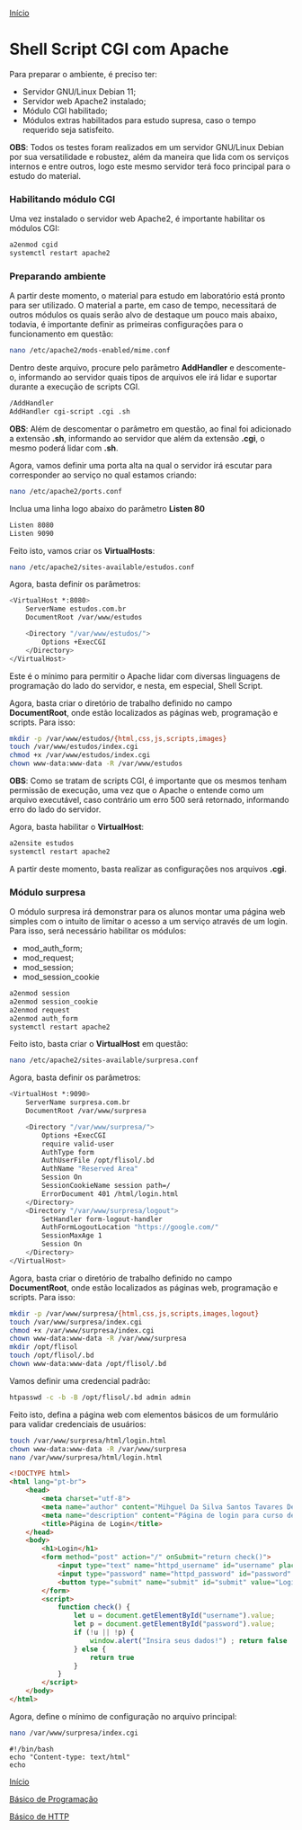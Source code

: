 [Início](../README.md)

# Shell Script CGI com Apache

Para preparar o ambiente, é preciso ter:

* Servidor GNU/Linux Debian 11;
* Servidor web Apache2 instalado;
* Módulo CGI habilitado;
* Módulos extras habilitados para estudo supresa, caso o tempo requerido seja satisfeito.

**OBS**: Todos os testes foram realizados em um servidor GNU/Linux Debian por sua versatilidade e robustez, além da maneira que lida com os serviços internos e entre outros, logo este mesmo servidor terá foco principal para o estudo do material.

### Habilitando módulo CGI

Uma vez instalado o servidor web Apache2, é importante habilitar os módulos CGI:

```bash
a2enmod cgid
systemctl restart apache2 
```
### Preparando ambiente
A partir deste momento, o material para estudo em laboratório está pronto para ser utilizado. O material a parte, em caso de tempo, necessitará de outros módulos os quais serão alvo de destaque um pouco mais abaixo, todavia, é importante definir as primeiras configurações para o funcionamento em questão:
```bash
nano /etc/apache2/mods-enabled/mime.conf
```
Dentro deste arquivo, procure pelo parâmetro **AddHandler** e descomente-o, informando ao servidor quais tipos de arquivos ele irá lidar e suportar durante a execução de scripts CGI.
```bash
/AddHandler
AddHandler cgi-script .cgi .sh
```
**OBS**: Além de descomentar o parâmetro em questão, ao final foi adicionado a extensão **.sh**, informando ao servidor que além da extensão **.cgi**, o mesmo poderá lidar com **.sh**.

Agora, vamos definir uma porta alta na qual o servidor irá escutar para corresponder ao serviço no qual estamos criando:
```bash
nano /etc/apache2/ports.conf
```
Inclua uma linha logo abaixo do parâmetro **Listen 80**
```bash
Listen 8080
Listen 9090
```

Feito isto, vamos criar os **VirtualHosts**:
```bash
nano /etc/apache2/sites-available/estudos.conf
```
Agora, basta definir os parâmetros:
```bash
<VirtualHost *:8080>
    ServerName estudos.com.br
    DocumentRoot /var/www/estudos

    <Directory "/var/www/estudos/">
        Options +ExecCGI
    </Directory>
</VirtualHost>
```
Este é o mínimo para permitir o Apache lidar com diversas linguagens de programação do lado do servidor, e nesta, em especial, Shell Script.

Agora, basta criar o diretório de trabalho definido no campo **DocumentRoot**, onde estão localizados as páginas web, programação e scripts. Para isso:
```bash
mkdir -p /var/www/estudos/{html,css,js,scripts,images}
touch /var/www/estudos/index.cgi
chmod +x /var/www/estudos/index.cgi
chown www-data:www-data -R /var/www/estudos
```
**OBS**: Como se tratam de scripts CGI, é importante que os mesmos tenham permissão de execução, uma vez que o Apache o entende como um arquivo executável, caso contrário um erro 500 será retornado, informando erro do lado do servidor.

Agora, basta habilitar o **VirtualHost**:
```bash
a2ensite estudos
systemctl restart apache2
```

A partir deste momento, basta realizar as configurações nos arquivos **.cgi**.

### Módulo surpresa
O módulo surpresa irá demonstrar para os alunos montar uma página web simples com o intuito de limitar o acesso a um serviço através de um login. Para isso, será necessário habilitar os módulos:

* mod_auth_form;
* mod_request;
* mod_session;
* mod_session_cookie
```bash
a2enmod session
a2enmod session_cookie
a2enmod request
a2enmod auth_form
systemctl restart apache2
```
Feito isto, basta criar o **VirtualHost** em questão:
```bash
nano /etc/apache2/sites-available/surpresa.conf
```
Agora, basta definir os parâmetros:
```bash
<VirtualHost *:9090>
    ServerName surpresa.com.br
    DocumentRoot /var/www/surpresa

    <Directory "/var/www/surpresa/">
        Options +ExecCGI
        require valid-user
        AuthType form
        AuthUserFile /opt/flisol/.bd
        AuthName "Reserved Area"
        Session On
        SessionCookieName session path=/
        ErrorDocument 401 /html/login.html
    </Directory>
    <Directory "/var/www/surpresa/logout">
        SetHandler form-logout-handler
        AuthFormLogoutLocation "https://google.com/"
        SessionMaxAge 1
        Session On
    </Directory>
</VirtualHost>
```
Agora, basta criar o diretório de trabalho definido no campo **DocumentRoot**, onde estão localizados as páginas web, programação e scripts. Para isso:
```bash
mkdir -p /var/www/surpresa/{html,css,js,scripts,images,logout}
touch /var/www/surpresa/index.cgi
chmod +x /var/www/surpresa/index.cgi
chown www-data:www-data -R /var/www/surpresa
mkdir /opt/flisol
touch /opt/flisol/.bd
chown www-data:www-data /opt/flisol/.bd
```
Vamos definir uma credencial padrão:
```bash
htpasswd -c -b -B /opt/flisol/.bd admin admin
```

Feito isto, defina a página web com elementos básicos de um formulário para validar credenciais de usuários:
```bash
touch /var/www/surpresa/html/login.html
chown www-data:www-data -R /var/www/surpresa
nano /var/www/surpresa/html/login.html
```
```html
<!DOCTYPE html>
<html lang="pt-br">
    <head>
        <meta charset="utf-8">
        <meta name="author" content="Mihguel Da Silva Santos Tavares De Araujo">
        <meta name="description" content="Página de login para curso de shell script com cgi em apache">
        <title>Página de Login</title>
    </head>
    <body>
        <h1>Login</h1>
        <form method="post" action="/" onSubmit="return check()">
            <input type="text" name="httpd_username" id="username" placeholder="Insira o seu usuário"> <br>
            <input type="password" name="httpd_password" id="password" placeholder="Insira sua senha"><hr>
            <button type="submit" name="submit" id="submit" value="Login">Login</button>
        </form>
        <script>
            function check() {
                let u = document.getElementById("username").value;
                let p = document.getElementById("password").value;
                if (!u || !p) {
                    window.alert("Insira seus dados!") ; return false
                } else {
                    return true
                }
            }
        </script>
    </body>
</html>
```
Agora, define o mínimo de configuração no arquivo principal:
```bash
nano /var/www/surpresa/index.cgi
```
```
#!/bin/bash
echo "Content-type: text/html"
echo
```
[Início](../README.md)

[Básico de Programação](./01-PROGRAMACAO.md)

[Básico de HTTP](./02-HTTP.md)